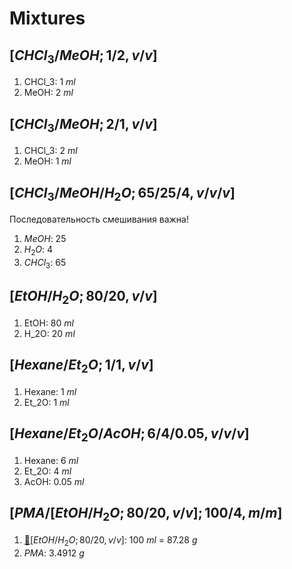 # Mixtures

## $[CHCl_3/MeOH;1/2,v/v]$

1. CHCl_3: 1 $ml$
2. MeOH: 2 $ml$

## $[CHCl_3/MeOH;2/1,v/v]$

1. CHCl_3: 2 $ml$
2. MeOH: 1 $ml$

## $[CHCl_3/MeOH/H_2O;65/25/4,v/v/v]$

Последовательность смешивания важна!

1. $MeOH$: 25
2. $H_2O$: 4
3. $CHCl_3$: 65

## $[EtOH/H_2O;80/20,v/v]$

1. EtOH: 80 $ml$
2. H_2O: 20 $ml$

## $[Hexane/Et_2O;1/1,v/v]$

1. Hexane: 1 $ml$
2. Et_2O: 1 $ml$

## $[Hexane/Et_2O/AcOH;6/4/0.05,v/v/v]$

1. Hexane: 6 $ml$
2. Et_2O: 4 $ml$
3. AcOH: 0.05 $ml$

## $[PMA/[EtOH/H_2O;80/20,v/v];100/4,m/m]$

1. [🔗](#etohh_2o8020vv)$[EtOH/H_2O;80/20,v/v]$: 100 $ml$ = 87.28 $g$
2. $PMA$: 3.4912 $g$
